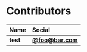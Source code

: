 # Contributors

| Name     | Social                                   |
| :------- | :--------------------------------------- |
| **test** | [**@foo@bar.com**](https://bar.com/@foo) |

